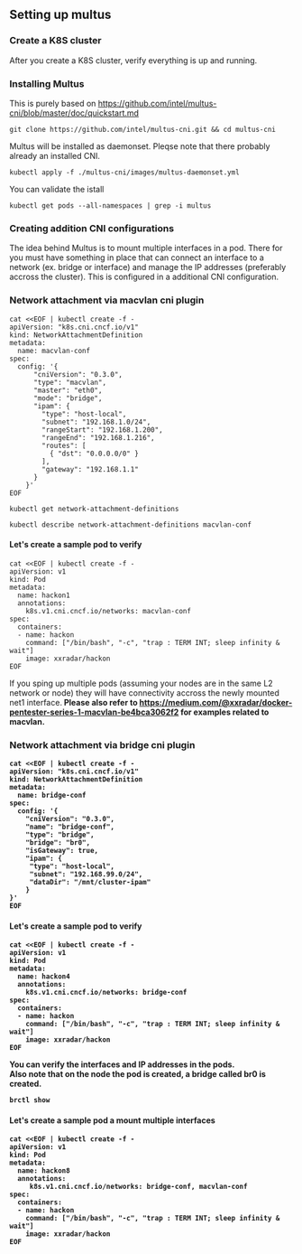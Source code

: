 ## Setting up multus 

### Create a K8S cluster
After you create a K8S cluster, verify everything is up and running.

### Installing Multus
This is purely based on  https://github.com/intel/multus-cni/blob/master/doc/quickstart.md
```
git clone https://github.com/intel/multus-cni.git && cd multus-cni
```
Multus will be installed as daemonset. Pleqse note that there probably already an installed CNI.
```
kubectl apply -f ./multus-cni/images/multus-daemonset.yml
```
You can validate the istall 
```
kubectl get pods --all-namespaces | grep -i multus
```
### Creating addition CNI configurations
The idea behind Multus is to mount multiple interfaces in a pod. There for you must have something in place that can connect an interface to a network (ex. bridge or interface) and manage the IP addresses (preferably accross the cluster). This is  configured in a additional CNI configuration.

### Network attachment via macvlan cni plugin
```
cat <<EOF | kubectl create -f -
apiVersion: "k8s.cni.cncf.io/v1"
kind: NetworkAttachmentDefinition
metadata:
  name: macvlan-conf
spec:
  config: '{
      "cniVersion": "0.3.0",
      "type": "macvlan",
      "master": "eth0",
      "mode": "bridge",
      "ipam": {
        "type": "host-local",
        "subnet": "192.168.1.0/24",
        "rangeStart": "192.168.1.200",
        "rangeEnd": "192.168.1.216",
        "routes": [
          { "dst": "0.0.0.0/0" }
        ],
        "gateway": "192.168.1.1"
      }
    }'
EOF
```
```
kubectl get network-attachment-definitions
```
```
kubectl describe network-attachment-definitions macvlan-conf
```
#### Let's create a sample pod to verify
```
cat <<EOF | kubectl create -f -
apiVersion: v1
kind: Pod
metadata:
  name: hackon1
  annotations:
    k8s.v1.cni.cncf.io/networks: macvlan-conf
spec:
  containers:
  - name: hackon
    command: ["/bin/bash", "-c", "trap : TERM INT; sleep infinity & wait"]
    image: xxradar/hackon
EOF
```
If you sping up multiple pods (assuming your nodes are in the same L2 network or node) they will have connectivity accross the newly mounted net1 interface.<b>
Please also refer to https://medium.com/@xxradar/docker-pentester-series-1-macvlan-be4bca3062f2  for examples related to macvlan.

### Network attachment via bridge cni plugin
```
cat <<EOF | kubectl create -f -
apiVersion: "k8s.cni.cncf.io/v1"
kind: NetworkAttachmentDefinition
metadata:
  name: bridge-conf
spec:
  config: '{
    "cniVersion": "0.3.0",
    "name": "bridge-conf",
    "type": "bridge",
    "bridge": "br0",
    "isGateway": true,
    "ipam": {
     "type": "host-local",
     "subnet": "192.168.99.0/24",
     "dataDir": "/mnt/cluster-ipam"
    }
}'
EOF
```
#### Let's create a sample pod to verify
```
cat <<EOF | kubectl create -f -
apiVersion: v1
kind: Pod
metadata:
  name: hackon4
  annotations:
    k8s.v1.cni.cncf.io/networks: bridge-conf
spec:
  containers:
  - name: hackon
    command: ["/bin/bash", "-c", "trap : TERM INT; sleep infinity & wait"]
    image: xxradar/hackon
EOF
```
You can verify the interfaces and IP addresses in the pods. <br>
Also note that on the node the pod is created, a bridge called br0 is created.
```
brctl show
```
#### Let's create a sample pod a mount multiple interfaces
```
cat <<EOF | kubectl create -f -
apiVersion: v1
kind: Pod
metadata:
  name: hackon8
  annotations:
     k8s.v1.cni.cncf.io/networks: bridge-conf, macvlan-conf
spec:
  containers:
  - name: hackon
    command: ["/bin/bash", "-c", "trap : TERM INT; sleep infinity & wait"]
    image: xxradar/hackon
EOF
```

